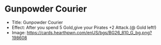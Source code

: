 # Gunpowder Courier
- Title:  Gunpowder Courier
- Effect:  After you spend 5 Gold,give your Pirates +2 Attack.(@ Gold left!)
- Image:  https://cards.hearthpwn.com/enUS/bgs/BG26_810_G_bg.png?198608
